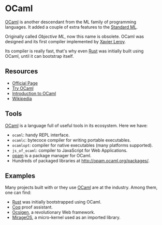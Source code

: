 OCaml
=====

[OCaml][ocaml] is another descendant from the ML
family of programming languages.  It added a couple of extra features to the
[Standard ML](https://en.wikipedia.org/wiki/Standard_ML).

Originally called _Objective ML_, now this name is obsolete.
OCaml was designed and its first compiler implemented by
[Xavier Leroy](http://pauillac.inria.fr/~xleroy/).

Its compiler is really fast, that's why even [Rust](https://www.rust-lang.org/)
was initially built using OCaml, until it can bootstrap itself.

[ocaml]:	http://ocaml.org/

Resources
---------

 - [Official Page](https://ocaml.org/)
 - [Try OCaml](https://try.ocamlpro.com/)
 - [Introduction to OCaml](https://blog.baturin.org/introduction-to-ocaml.html)
 - [Wikipedia](https://en.wikipedia.org/wiki/OCaml)


Tools
-----

[OCaml][ocaml] is a language full of useful tools in its ecosystem.
Here we have:

 - `ocaml`: handy REPL interface.
 - `ocamlc`: bytecoce compiler for writing portable executables.
 - `ocamlopt`: compiler for native executables (many platforms supported).
 - `js_of_ocaml`: compiler to JavaScript for Web Applications.
 - [opam](http://opam.ocaml.org) is a package manager for OCaml.
 - Hundreds of packaged libraries at <http://opam.ocaml.org/packages/>.

Examples
--------

Many projects built with or they use [OCaml][ocaml] are at the industry.
Among them, one can find:

 - [Rust](http://rust-lang.org) was initially bootstrapped using OCaml.
 - [Coq](https://coq.inria.fr/) proof assistant.
 - [Ocsigen](http://ocsigen.org/), a revolutionary Web framework.
 - [MirageOS](https://mirage.io/), a micro-kernel used as an imported library.

